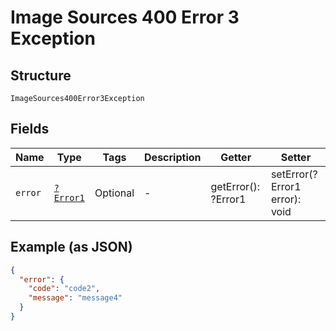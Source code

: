 
# Image Sources 400 Error 3 Exception

## Structure

`ImageSources400Error3Exception`

## Fields

| Name | Type | Tags | Description | Getter | Setter |
|  --- | --- | --- | --- | --- | --- |
| `error` | [`?Error1`](../../doc/models/error-1.md) | Optional | - | getError(): ?Error1 | setError(?Error1 error): void |

## Example (as JSON)

```json
{
  "error": {
    "code": "code2",
    "message": "message4"
  }
}
```

